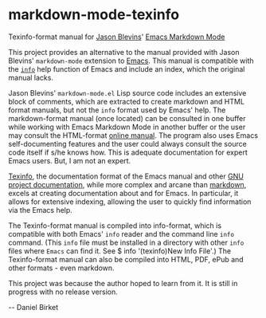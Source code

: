 markdown-mode-texinfo
=====================

Texinfo-format manual for [Jason Blevins][]' [Emacs Markdown Mode][]

This project provides an alternative to the manual provided with Jason
Blevins' `markdown-mode` extension to [Emacs][]. This manual is
compatible with the [`info`][info] help function of Emacs and include
an index, which the original manual lacks.

Jason Blevins' `markdown-mode.el` Lisp source code includes an
extensive block of comments, which are extracted to create markdown and
HTML format manuals, but not the `info` format used by Emacs' help. The
markdown-format manual (once located) can be consulted in one buffer
while working with Emacs Markdown Mode in another buffer or the user
may consult the HTML-format [online manual][]. The program also uses
Emacs self-documenting features and the user could always consult the
source code itself if s/he knows how. This is adequate documentation
for expert Emacs users. But, I am not an expert.

[Texinfo][], the documentation format of the Emacs manual and other
[GNU project documentation][], while more complex and arcane than
[markdown][], excels at creating documentation about and for Emacs. In
particular, it allows for extensive indexing, allowing the user to
quickly find information via the Emacs help.

The Texinfo-format manual is compiled into info-format, which is
compatible with both Emacs' `info` reader and the command line `info`
command. (This `info` file must be installed in a directory with other
`info` files where `Emacs` can find it. See $ info '(texinfo)New Info
File'.) The Texinfo-format manual can also be compiled into HTML, PDF,
ePub and other formats - even markdown.

This project was because the author hoped to learn from it. It is
still in progress with no release version.

-- Daniel Birket

[Jason Blevins]: http://jblevins.org/cv

[Emacs Markdown Mode]: http://jblevins.org/projects/markdown-mode/

[Emacs]: https://www.gnu.org/software/emacs/

[info]: https://www.gnu.org/software/emacs/manual/html_mono/info.html

[online manual]: http://jblevins.org/projects/markdown-mode/

[Texinfo]: https://www.gnu.org/software/texinfo/manual/texinfo/html_node/Overview.html#Overview

[markdown]: http://daringfireball.net/projects/markdown/syntax

[GNU project documentation]: https://www.gnu.org/manual/manual.html








